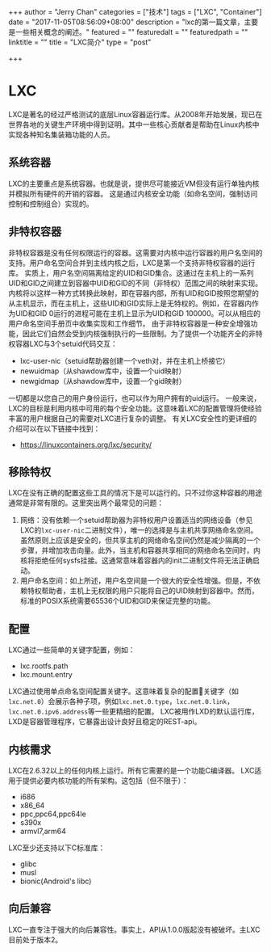+++
author = "Jerry Chan"
categories = ["技术"]
tags = ["LXC", "Container"]
date = "2017-11-05T08:56:09+08:00"
description = "lxc的第一篇文章，主要是一些相关概念的阐述。"
featured = ""
featuredalt = ""
featuredpath = ""
linktitle = ""
title = "LXC简介"
type = "post"

+++

LXC
===

LXC是著名的经过严格测试的底层Linux容器运行库。从2008年开始发展，现已在世界各地的关键生产环境中得到证明。其中一些核心贡献者是帮助在Linux内核中实现各种知名集装箱功能的人员。

系统容器
----

LXC的主要重点是系统容器。也就是说，提供尽可能接近VM但没有运行单独内核并模拟所有硬件的开销的容器。 这是通过内核安全功能（如命名空间，强制访问控制和控制组合）实现的。

非特权容器
-----

非特权容器是没有任何权限运行的容器。这需要对内核中运行容器的用户名空间的支持。用户命名空间合并到主线内核之后，LXC是第一个支持非特权容器的运行库。 实质上，用户名空间隔离给定的UID和GID集合。这通过在主机上的一系列UID和GID之间建立到容器中UID和GID的不同（非特权）范围之间的映射来实现。内核将以这样一种方式转换此映射，即在容器内部，所有UID和GID按照您期望的从主机显示，而在主机上，这些UID和GID实际上是无特权的。例如，在容器内作为UID和GID 0运行的进程可能在主机上显示为UID和GID 100000。可以从相应的用户命名空间手册页中收集实现和工作细节。 由于非特权容器是一种安全增强功能，因此它们自然会受到内核强制执行的一些限制。为了提供一个功能齐全的非特权容器LXC与3个setuid代码交互：

*   lxc-user-nic（setuid帮助器创建一个veth对，并在主机上桥接它）
*   newuidmap（从shawdow库中，设置一个uid映射）
*   newgidmap（从shawdow库中，设置一个gid映射）

一切都是以您自己的用户身份运行，也可以作为用户拥有的uid运行。 一般来说，LXC的目标是利用内核中可用的每个安全功能。这意味着LXC的配置管理将使经验丰富的用户根据自己的需要对LXC进行复杂的调整。 有关LXC安全性的更详细的介绍可以在以下链接中找到：

*   https://linuxcontainers.org/lxc/security/

移除特权
----

LXC在没有正确的配置这些工具的情况下是可以运行的。只不过你这种容器的用途通常是非常有限的。这里突出两个最常见的问题：

1.  网络：没有依赖一个setuid帮助器为非特权用户设置适当的网络设备（参见LXC的`lxc-user-nic`二进制文件），唯一的选择是与主机共享网络命名空间。虽然原则上应该是安全的，但共享主机的网络命名空间仍然是减少隔离的一个步骤，并增加攻击向量。此外，当主机和容器共享相同的网络命名空间时，内核将拒绝任何sysfs挂接。这通常意味着容器内的init二进制文件将无法正确启动。
2.  用户命名空间：如上所述，用户名空间是一个很大的安全性增强。但是，不依赖特权帮助者，主机上无权限的用户只能将自己的UID映射到容器中。然而，标准的POSIX系统需要65536个UID和GID来保证完整的功能。

配置
--

LXC通过一些简单的关键字配置，例如：

*   lxc.rootfs.path
*   lxc.mount.entry

LXC通过使用单点命名空间配置关键字。这意味着复杂的配置关键字（如`lxc.net.0`）会展示各种子项，例如`lxc.net.0.type`，`lxc.net.0.link`，`lxc.net.0.ipv6.address`等一些更精细的配置。 LXC被用作LXD的默认运行库，LXD是容器管理程序，它暴露出设计良好且稳定的REST-api。

内核需求
----

LXC在2.6.32以上的任何内核上运行。所有它需要的是一个功能C编译器。 LXC适用于提供必要内核功能的所有架构。这包括（但不限于）：

*   i686
*   x86_64
*   ppc,ppc64,ppc64le
*   s390x
*   armvl7,arm64

LXC至少还支持以下C标准库：

*   glibc
*   musl
*   bionic(Android's libc)

向后兼容
----

LXC一直专注于强大的向后兼容性。事实上，API从1.0.0版起没有被破坏。主LXC目前处于版本2。

